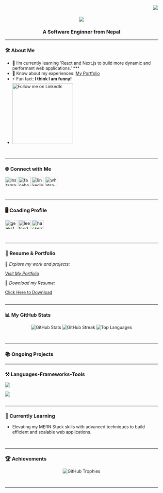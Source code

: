 
<img align="right" src="https://visitor-badge.laobi.icu/badge?page_id=jaykishor-chauhan.jaykishor-chauhan" />

<h1 align="center">
    <img src="https://readme-typing-svg.herokuapp.com?font=Righteous&size=35&duration=4000&pause=1000&background=D853A200&center=true&vCenter=true&width=435&height=70&lines=Hi+There!+%F0%9F%91%8B;I'm+Jaykishor+Chauhan!;" />
</h1>

<h3 align="center">A Software Enginner from Nepal</h3>

---

### 🛠️ About Me
- 🌱 I’m currently learning 'React and Next.js to build more dynamic and performant web applications.' ***  
- 📄 Know about my experiences: [My Portfolio](https://nandkis.com.np/)  
- ⚡ Fun fact: **I think I am funny!**
- <a href="https://www.linkedin.com/in/Chauhan2012" >
  <img src="https://img.shields.io/badge/Follow%20me%20on-LinkedIn-blue?style=social&logo=linkedin" alt="Follow me on LinkedIn" width="200"/>
</a>


<br/>

---

### 🌐 Connect with Me
<p align="left">
<a href="https://instagram.com/jaykishor_c" target="blank"><img align="center" src="https://raw.githubusercontent.com/rahuldkjain/github-profile-readme-generator/master/src/images/icons/Social/instagram.svg" alt="instagram.com/jaykishor_c" height="30" width="40" /></a>
<a href="https://facebook.com/Jaykishor076/" target="blank"><img align="center" src="https://raw.githubusercontent.com/rahuldkjain/github-profile-readme-generator/master/src/images/icons/Social/facebook.svg" alt="facebook.com/Jaykishor076/" height="30" width="40" /></a>
<a href="https://linkedin.com/in/jaykishor-chauhan/" target="blank"><img align="center" src="https://raw.githubusercontent.com/rahuldkjain/github-profile-readme-generator/master/src/images/icons/Social/linked-in-alt.svg" alt="linkedin.com/in/jaykishor-chauhan/" height="30" width="40" /></a>
<a href="https://wa.me/+9779815215667" target="blank"><img align="center" src="https://raw.githubusercontent.com/rahuldkjain/github-profile-readme-generator/master/src/images/icons/Social/whatsapp.svg" alt="whatsapp.com/+9779815215667" height="30" width="40" />
</a>
</p>
<br/>

---

### 🖥️ Coading Profile
<p align="left">
<a href="https://www.geeksforgeeks.org/user/jaykishorchscv8/" target="blank"><img align="center" src="https://raw.githubusercontent.com/rahuldkjain/github-profile-readme-generator/master/src/images/icons/Social/geeks-for-geeks.svg" alt="geeksforgeeks.org/user/jaykishorchscv8/" height="30" width="40" /></a>
<a href="https://www.leetcode.com/u/jaykishor-chauhan/" target="blank"><img align="center" src="https://raw.githubusercontent.com/rahuldkjain/github-profile-readme-generator/master/src/images/icons/Social/leet-code.svg" alt="leetcode.com/u/jaykishor-chauhan/" height="30" width="40" /></a>
<a href="https://www.hackerrank.com/profile/jaykishorchauha1" target="_blank">
    <img align="center" src="https://raw.githubusercontent.com/rahuldkjain/github-profile-readme-generator/master/src/images/icons/Social/hackerrank.svg" alt="hackerrank.com/profile/jaykishorchauha1" height="30" width="40" />
</a>

</p>
<br/>

--- 

### 💼 Resume & Portfolio
🚀 *Explore my work and projects:* 

[*Visit My Portfolio*](https://cjaykishor.com.np/)  

📄 *Download my Resume:*  

<a href="https://raw.githubusercontent.com/jaykishor-chauhan/resume/main/Jaykishor's%20resume.pdf">
    Click Here to Download
</a>

<br />
<br />

---


### 📊 My GitHub Stats
<p align="center">
  <img src="https://github-readme-stats.vercel.app/api?username=jaykishor-chauhan&show_icons=true&locale=en&theme=radical" alt="GitHub Stats" />
  <img src="https://github-readme-streak-stats.herokuapp.com/?user=jaykishor-chauhan&theme=radical" alt="GitHub Streak" />
  <img src="https://github-readme-stats.vercel.app/api/top-langs?username=jaykishor-chauhan&show_icons=true&locale=en&layout=compact&theme=radical" alt="Top Languages" />
</p>
<br />

---


### 📚 Ongoing Projects


---


### ⚒️ Languages-Frameworks-Tools

<div align="left">
    <img src="https://skillicons.dev/icons?i=javascript,react,tailwind,bootstrap,html,css,git,vscode" />
    <p></p> <!-- Another empty paragraph for spacing -->
    <img src="https://skillicons.dev/icons?i=nodejs,nextjs,express,mysql,mongodb,c,java,python" />
</div>
<br/>

---


### 📍 Currently Learning
- Elevating my MERN Stack skills with advanced techniques to build efficient and scalable web applications.
<br />

---


### 🏆 Achievements
<p align="center">
  <img src="https://github-profile-trophy.vercel.app/?username=jaykishor-chauhan&theme=radical&margin-w=15" alt="GitHub Trophies" />
</p>
<br />


---



















